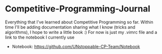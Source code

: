 # Competitive-Programming-Journal
Everything that I've learned about Competitive Programming so far.
Within time I'll be adding documentation sharing what I know (tricks and algorithms), I hope to write a little book :)
For now is just my .vimrc file and a link to the notebook I currently use

- Notebook: https://github.com/UNstoppable-CP-Team/Notebook

